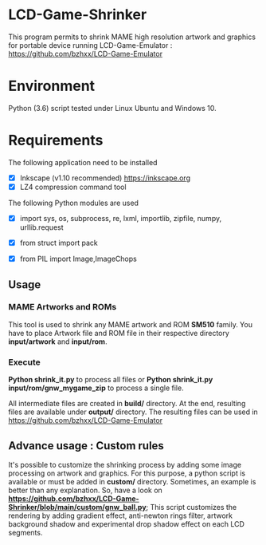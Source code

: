 
# LCD-Game-Shrinker
This program permits to shrink MAME high resolution artwork and graphics for portable device running LCD-Game-Emulator : https://github.com/bzhxx/LCD-Game-Emulator


# Environment
Python (3.6) script tested under Linux Ubuntu and Windows 10.

# Requirements
The following application need to be installed
 - [x] Inkscape (v1.10 recommended) https://inkscape.org
 - [x] LZ4 compression command tool

The following Python modules are used
 - [x] import sys, os, subprocess, re, lxml, importlib, zipfile, numpy, urllib.request 
 - [x] from struct import pack
 - [x] from PIL import Image,ImageChops


## Usage
### MAME Artworks and ROMs
This tool is used to shrink any MAME artwork and ROM **SM510** family.
You have to place Artwork file and ROM file in their respective directory **input/artwork** and **input/rom**.

### Execute
**Python shrink_it.py** to process all files or
**Python shrink_it.py input/rom/gnw_mygame_zip** to process a single file.

All intermediate files are created in **build/** directory.
At the end, resulting files are available under **output/** directory.
The resulting files can be used in https://github.com/bzhxx/LCD-Game-Emulator

## Advance usage : Custom rules
It's possible to customize the shrinking process by adding some image processing on artwork and graphics.
For this purpose, a python script is available or must be added in **custom/** directory. 
Sometimes, an example is better than any explanation. So, have a look on **https://github.com/bzhxx/LCD-Game-Shrinker/blob/main/custom/gnw_ball.py**;
This script customizes the rendering by adding gradient effect, anti-newton rings filter, artwork background shadow and experimental drop shadow effect on each LCD segments.

